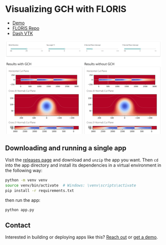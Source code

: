 # Visualizing GCH with FLORIS

* [Demo](https://dash-gallery.plotly.host/dash-floris-gch)
* [FLORIS Repo](https://github.com/NREL/floris)
* [Dash VTK](https://github.com/plotly/dash-vtk)

![image demo](./demo.png)


## Downloading and running a single app

Visit the [releases page](https://github.com/plotly/dash-sample-apps/releases) and download and `unzip` the app you want. Then `cd` into the app directory and install its dependencies in a virtual environment in the following way:

```bash
python -m venv venv
source venv/bin/activate  # Windows: \venv\scripts\activate
pip install -r requirements.txt
```

then run the app:
```bash
python app.py
```

## Contact

Interested in building or deploying apps like this? [Reach out](https://plotly.com/contact-us/) or [get a demo](https://plotly.com/get-demo).

